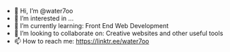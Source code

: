 - 👋 Hi, I’m @water7oo
- 👀 I’m interested in ...
- 🌱 I’m currently learning: Front End Web Development
- 💞️ I’m looking to collaborate on: Creative websites and other useful tools
- 📫 How to reach me: https://linktr.ee/water7oo

<!---
water7oo/water7oo is a ✨ special ✨ repository because its `README.md` (this file) appears on your GitHub profile.
You can click the Preview link to take a look at your changes.
--->
